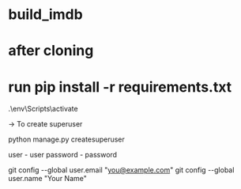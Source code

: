 # build_imdb

# after cloning 

# run pip install -r requirements.txt

.\env\Scripts\activate




-> To create superuser

python manage.py createsuperuser

user - user
password - password


git config --global user.email "you@example.com"
git config --global user.name "Your Name"